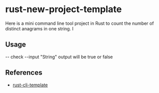 # rust-new-project-template
Here is a mini command line tool project in Rust to count the number of distinct anagrams in one string. I

## Usage
-- check --input "String"
output will be true or false

## References

* [rust-cli-template](https://github.com/kbknapp/rust-cli-template)
